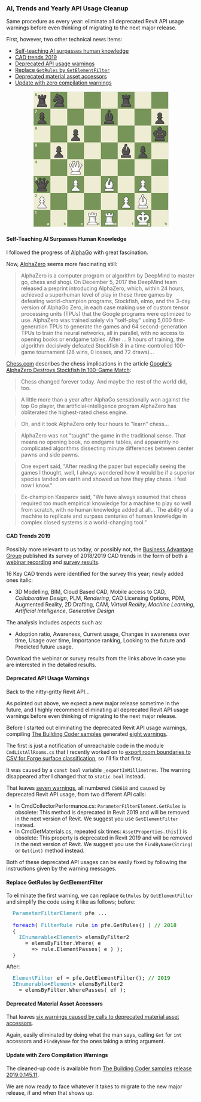 <head>
<meta http-equiv="Content-Type" content="text/html; charset=utf-8">
<link rel="stylesheet" type="text/css" href="bc.css">
<script src="https://cdn.rawgit.com/google/code-prettify/master/loader/run_prettify.js" type="text/javascript"></script>
</head>

<!---


- Google's AlphaZero Destroys Stockfish In 100-Game Match
  https://www.chess.com/news/view/google-s-alphazero-destroys-stockfish-in-100-game-match
Chess changed forever today. And maybe the rest of the world did, too.
A little more than a year after AlphaGo sensationally won against the top Go player, the artificial-intelligence program AlphaZero has obliterated the highest-rated chess engine. 
Oh, and it took AlphaZero only four hours to "learn" chess...
AlphaZero was not "taught" the game in the traditional sense. That means no opening book, no endgame tables, and apparently no complicated algorithms dissecting minute differences between center pawns and side pawns. 
One expert said, "After reading the paper but especially seeing the games I thought, well, I always wondered how it would be if a superior species landed on earth and showed us how they play chess. I feel now I know."
Ex-champion Kasparov said, "We have always assumed that chess required too much empirical knowledge for a machine to play so well from scratch, with no human knowledge added at all... The ability of a machine to replicate and surpass centuries of human knowledge in complex closed systems is a world-changing tool."

- cad trends
  /a/doc/revit/tbc/git/a/zip/cad_trends_2019.pdf
  https://www.business-advantage.com/CAD-Trends-Webinars.php
  [Worldwide CAD Trends 2018/19 Survey Results](http://www.business-advantage.com/CAD-Trends-Webinar-2018.php)
  [Worldwide CAD Trends 2018/19 Survey Results](https://www.business-advantage.com/CAD-Trends-Results-2018.php)
  16 Key CAD trends were identified for the survey this year – most of the topics as researched in previous years, 4 topics removed and 6 new requested topics are added
  newly added to the list are marked with (*)
1. 3D Modelling
2. BIM (Building Information Modelling)
3. Cloud Based CAD
4. Mobile access to CAD (via laptops/tablets/mobile phones)
5. *Collaborative Design (team of people working on one design)
6. PLM (Product Lifecycle Management)
7. *Rendering (previously, advanced real-time
rendering)
8. CAD Licensing Options
9. PDM (Product Data Management)
10. Augmented Reality (use of non-geometrical data to augment a CAD model view with direct or indirect physical, real-world environment)
11. 2D Drafting
12. CAM
13. *Virtual Reality (computer-generated experience taking place within a simulated environment)
14. *Machine Learning (an application of artificial intelligence (AI) that provides the ability for systems to automatically learn and improve from experience without being explicitly programmed)
15. *Artificial Intelligence (the simulation of intelligent behaviour in computers)
16. *Generative Design (use of software to generate optimum forms for products and buildings based on design parameters)  
  Adoption Ratio, AWARENESS AND CURRENT USAGE
  Changes in Awareness Over Time, Usage over time
  IMPORTANCE RANKING
  Looking to the Future PREDICTED FUTURE USAGE
  
twitter:

 in the #RevitAPI @AutodeskForge @AutodeskRevit #bim #DynamoBim #ForgeDevCon 

Same procedure as every year:
eliminate all deprecated Revit API usage warnings before even thinking of migrating to the next major release.
First, however, two other technical news items
&ndash; Self-teaching AI surpasses human knowledge
&ndash; CAD trends 2019
&ndash; Deprecated API usage warnings
&ndash; Replace <code>GetRules</code> by <code>GetElementFilter</code>
&ndash; Deprecated material asset accessors
&ndash; Update with zero compilation warnings...

linkedin:

of [The Building Coder samples](https://github.com/jeremytammik/the_building_coder_samples/releases/tag/2019.0.145.4).
the [Revit API discussion forum](http://forums.autodesk.com/t5/revit-api-forum/bd-p/160) recently

-->

### AI, Trends and Yearly API Usage Cleanup

Same procedure as every year:
eliminate all deprecated Revit API usage warnings before even thinking of migrating to the next major release.

First, however, two other technical news items:

- [Self-teaching AI surpasses human knowledge](#2) 
- [CAD trends 2019](#3) 
- [Deprecated API usage warnings](#4) 
- [Replace `GetRules` by `GetElementFilter`](#5) 
- [Deprecated material asset accessors](#6) 
- [Update with zero compilation warnings](#7) 


<center>
<img src="img/alphazero_vs_stockfish_8.png" alt="AlphaZero vs. Stockfish 8" width="363">
</center>

#### <a name="2"></a> Self-Teaching AI Surpasses Human Knowledge

I followed the progress of [AlphaGo](https://en.wikipedia.org/wiki/AlphaGo) with great fascination.

Now, [AlphaZero](https://en.wikipedia.org/wiki/AlphaZero) seems more fascinating still:

> AlphaZero is a computer program or algorithm by DeepMind to master go, chess and shogi. On December 5, 2017 the DeepMind team released a preprint introducing AlphaZero, which, within 24 hours, achieved a superhuman level of play in these three games by defeating world-champion programs, Stockfish, elmo, and the 3-day version of AlphaGo Zero, in each case making use of custom tensor processing units (TPUs) that the Google programs were optimized to use.
AlphaZero was trained solely via "self-play" using 5,000 first-generation TPUs to generate the games and 64 second-generation TPUs to train the neural networks, all in parallel, with no access to opening books or endgame tables.
After ... 9 hours of training, the algorithm decisively defeated Stockfish 8 in a time-controlled 100-game tournament (28 wins, 0 losses, and 72 draws)...

[Chess.com](https://www.chess.com) describes the chess implications in the article [Google's AlphaZero Destroys Stockfish In 100-Game Match](https://www.chess.com/news/view/google-s-alphazero-destroys-stockfish-in-100-game-match):

> Chess changed forever today. And maybe the rest of the world did, too.

> A little more than a year after AlphaGo sensationally won against the top Go player, the artificial-intelligence program AlphaZero has obliterated the highest-rated chess engine. 

> Oh, and it took AlphaZero only four hours to "learn" chess...

> AlphaZero was not "taught" the game in the traditional sense. That means no opening book, no endgame tables, and apparently no complicated algorithms dissecting minute differences between center pawns and side pawns. 

> One expert said, "After reading the paper but especially seeing the games I thought, well, I always wondered how it would be if a superior species landed on earth and showed us how they play chess. I feel now I know."

> Ex-champion Kasparov said, "We have always assumed that chess required too much empirical knowledge for a machine to play so well from scratch, with no human knowledge added at all... The ability of a machine to replicate and surpass centuries of human knowledge in complex closed systems is a world-changing tool."


#### <a name="3"></a> CAD Trends 2019

Possibly more relevant to us today, or possibly not,
the [Business Advantage Group](https://www.business-advantage.com) published
its survey of 2018/2019 CAD trends in the form of both
a [webinar recording](http://www.business-advantage.com/CAD-Trends-Webinar-2018.php)
and [survey results](https://www.business-advantage.com/CAD-Trends-Results-2018.php).

16 Key CAD trends were identified for the survey this year; newly added ones italic:

- 3D Modelling, BIM, Cloud Based CAD, Mobile access to CAD, *Collaborative Design*, PLM, *Rendering*, CAD Licensing Options, PDM, Augmented Reality, 2D Drafting, CAM, *Virtual Reality*, *Machine Learning*, *Artificial Intelligence*, *Generative Design*

The analysis includes aspects such as:

- Adoption ratio, Awareness, Current usage, Changes in awareness over time, Usage over time, Importance ranking, Looking to the future and Predicted future usage.

Download the webinar or survey results from the links above in case you are interested in the detailed results.


#### <a name="4"></a> Deprecated API Usage Warnings

Back to the nitty-gritty Revit API...

As pointed out above, we expect a new major release sometime in the future, and I highly recommend eliminating all deprecated Revit API usage warnings before even thinking of migrating to the next major release.

Before I started out eliminating the deprecated Revit API usage warnings,
compiling [The Building Coder samples](https://github.com/jeremytammik/the_building_coder_samples)
generated [eight warnings](zip/tbc_samples_2019_errors_warnings_2.txt).

The first is just a notification of unreachable code in the module `CmdListAllRooms.cs` that I recently worked on
to [export room boundaries to CSV for Forge surface classification](https://thebuildingcoder.typepad.com/blog/2019/01/room-boundaries-to-csv-and-wpf-template.html#2),
so I'll fix that first.

It was caused by a `const bool` variable `_exportInMillimetres`.
The warning disappeared after I changed that to `static bool` instead.

That leaves [seven warnings](zip/tbc_samples_2019_errors_warnings_3.txt), all numbered `CS0618` and caused by deprecated Revit API usage, from two different API calls:

- In CmdCollectorPerformance.cs: `ParameterFilterElement.GetRules` is obsolete: This method is deprecated in Revit 2019 and will be removed in the next version of Revit. We suggest you use `GetElementFilter` instead.
- In CmdGetMaterials.cs, repeated six times: `AssetProperties.this[]` is obsolete: This property is deprecated in Revit 2019 and will be removed in the next version of Revit. We suggest you use the `FindByName(String)` or `Get(int)` method instead.

Both of these deprecated API usages can be easily fixed by following the instructions given by the warning messages.


#### <a name="5"></a> Replace GetRules by GetElementFilter

To eliminate the first warning, we can replace `GetRules` by `GetElementFilter` and simplify the code using it like as follows; before:

<pre class="code">
  <span style="color:#2b91af;">ParameterFilterElement</span>&nbsp;pfe ...

&nbsp;&nbsp;<span style="color:blue;">foreach</span>(&nbsp;<span style="color:#2b91af;">FilterRule</span>&nbsp;rule&nbsp;<span style="color:blue;">in</span>&nbsp;pfe.GetRules()&nbsp;)&nbsp;<span style="color:green;">//&nbsp;2018</span>
&nbsp;&nbsp;{
&nbsp;&nbsp;&nbsp;&nbsp;<span style="color:#2b91af;">IEnumerable</span>&lt;<span style="color:#2b91af;">Element</span>&gt;&nbsp;elemsByFilter2
&nbsp;&nbsp;&nbsp;&nbsp;&nbsp;&nbsp;=&nbsp;elemsByFilter.Where(&nbsp;e
&nbsp;&nbsp;&nbsp;&nbsp;&nbsp;&nbsp;&nbsp;&nbsp;=&gt;&nbsp;rule.ElementPasses(&nbsp;e&nbsp;)&nbsp;);
&nbsp;&nbsp;}
</pre>

After:

<pre class="code">
&nbsp;&nbsp;<span style="color:#2b91af;">ElementFilter</span>&nbsp;ef&nbsp;=&nbsp;pfe.GetElementFilter();&nbsp;<span style="color:green;">//&nbsp;2019</span>
&nbsp;&nbsp;<span style="color:#2b91af;">IEnumerable</span>&lt;<span style="color:#2b91af;">Element</span>&gt;&nbsp;elemsByFilter2
&nbsp;&nbsp;&nbsp;&nbsp;=&nbsp;elemsByFilter.WherePasses(&nbsp;ef&nbsp;);
</pre>

#### <a name="6"></a> Deprecated Material Asset Accessors

That leaves [six warnings caused by calls to deprecated material asset accessors](zip/tbc_samples_2019_errors_warnings_4.txt).

Again, easily eliminated by doing what the man says, calling `Get` for `int` accessors and `FindByName` for the ones taking a string argument.


#### <a name="7"></a> Update with Zero Compilation Warnings

The cleaned-up code is available
from [The Building Coder samples](https://github.com/jeremytammik/the_building_coder_samples)
[release 2019.0.145.11](https://github.com/jeremytammik/the_building_coder_samples/releases/tag/2019.0.145.11).

We are now ready to face whatever it takes to migrate to the new major release, if and when that shows up.

